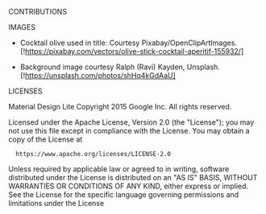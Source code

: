 
 
 CONTRIBUTIONS
 
 
  
  IMAGES
  * Cocktail olive used in title: Courtesy Pixabay/OpenClipArtImages. [!https://pixabay.com/vectors/olive-stick-cocktail-aperitif-155932/]
 
  * Background image courtesy Ralph (Ravi) Kayden, Unsplash. [!https://unsplash.com/photos/shHq4kGdAaU]

  LICENSES
  
  Material Design Lite
  Copyright 2015 Google Inc. All rights reserved.

  Licensed under the Apache License, Version 2.0 (the "License");
  you may not use this file except in compliance with the License.
  You may obtain a copy of the License at

      https://www.apache.org/licenses/LICENSE-2.0

  Unless required by applicable law or agreed to in writing, software
  distributed under the License is distributed on an "AS IS" BASIS,
  WITHOUT WARRANTIES OR CONDITIONS OF ANY KIND, either express or implied.
  See the License for the specific language governing permissions and
  limitations under the License


